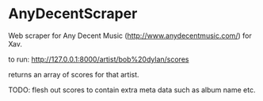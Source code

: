AnyDecentScraper
================

Web scraper for Any Decent Music (http://www.anydecentmusic.com/) for Xav.

to run: http://127.0.0.1:8000/artist/bob%20dylan/scores

returns an array of scores for that artist.

TODO: flesh out scores to contain extra meta data such as album name etc.
